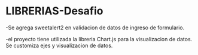 # LIBRERIAS-Desafio

-Se agrega sweetalert2 en validacion de datos de ingreso de formulario.

-el proyecto tiene utilizada la libreria Chart.js para la visualizacion de datos. Se customiza ejes y visualizacion de datos.
